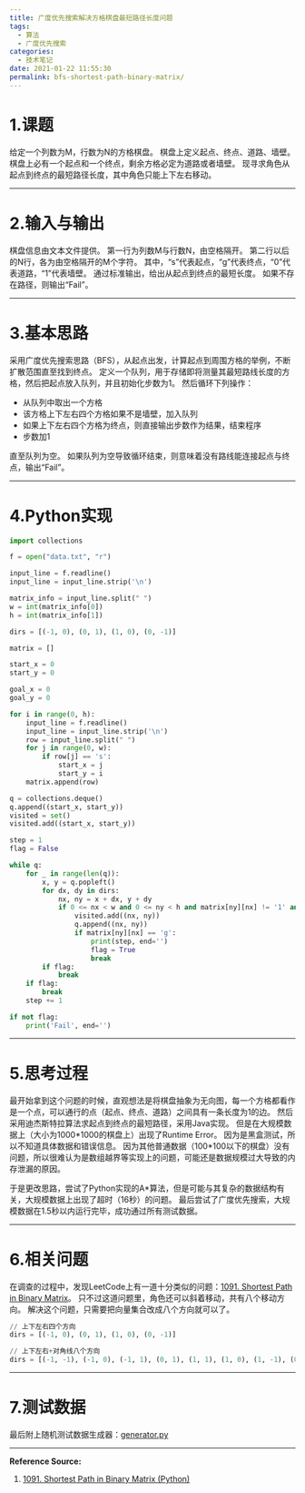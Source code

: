 ```yaml
---
title: 广度优先搜索解决方格棋盘最短路径长度问题
tags:
  - 算法
  - 广度优先搜索
categories:
  - 技术笔记
date: 2021-01-22 11:55:30
permalink: bfs-shortest-path-binary-matrix/
---
```

# 1.课题
给定一个列数为M，行数为N的方格棋盘。
棋盘上定义起点、终点、道路、墙壁。
棋盘上必有一个起点和一个终点，剩余方格必定为道路或者墙壁。
现寻求角色从起点到终点的最短路径长度，其中角色只能上下左右移动。

<!--more-->

---

# 2.输入与输出
棋盘信息由文本文件提供。
第一行为列数M与行数N，由空格隔开。
第二行以后的N行，各为由空格隔开的M个字符。
其中，“s”代表起点，“g”代表终点，“0”代表道路，“1”代表墙壁。
通过标准输出，给出从起点到终点的最短长度。
如果不存在路径，则输出“Fail”。

---

# 3.基本思路
采用广度优先搜索思路（BFS），从起点出发，计算起点到周围方格的举例，不断扩散范围直至找到终点。
定义一个队列，用于存储即将测量其最短路线长度的方格，然后把起点放入队列，并且初始化步数为1。
然后循环下列操作：

- 从队列中取出一个方格
- 该方格上下左右四个方格如果不是墙壁，加入队列
- 如果上下左右四个方格为终点，则直接输出步数作为结果，结束程序
- 步数加1

直至队列为空。
如果队列为空导致循环结束，则意味着没有路线能连接起点与终点，输出“Fail”。

---

# 4.Python实现
```python
import collections

f = open("data.txt", "r")

input_line = f.readline()
input_line = input_line.strip('\n')

matrix_info = input_line.split(" ")
w = int(matrix_info[0])
h = int(matrix_info[1])

dirs = [(-1, 0), (0, 1), (1, 0), (0, -1)]

matrix = []

start_x = 0
start_y = 0

goal_x = 0
goal_y = 0

for i in range(0, h):
    input_line = f.readline()
    input_line = input_line.strip('\n')
    row = input_line.split(" ")
    for j in range(0, w):
        if row[j] == 's':
            start_x = j
            start_y = i
    matrix.append(row)

q = collections.deque()
q.append((start_x, start_y))
visited = set()
visited.add((start_x, start_y))

step = 1
flag = False

while q:
    for _ in range(len(q)):
        x, y = q.popleft()
        for dx, dy in dirs:
            nx, ny = x + dx, y + dy
            if 0 <= nx < w and 0 <= ny < h and matrix[ny][nx] != '1' and (nx, ny) not in visited:
                visited.add((nx, ny))
                q.append((nx, ny))
                if matrix[ny][nx] == 'g':
                    print(step, end='')
                    flag = True
                    break
        if flag:
            break
    if flag:
        break
    step += 1

if not flag:
    print('Fail', end='')
```

---

# 5.思考过程
最开始拿到这个问题的时候，直观想法是将棋盘抽象为无向图，每一个方格都看作是一个点，可以通行的点（起点、终点、道路）之间具有一条长度为1的边。
然后采用迪杰斯特拉算法求起点到终点的最短路径，采用Java实现。
但是在大规模数据上（大小为1000\*1000的棋盘上）出现了Runtime Error。
因为是黑盒测试，所以不知道具体数据和错误信息。
因为其他普通数据（100\*100以下的棋盘）没有问题，所以很难认为是数组越界等实现上的问题，可能还是数据规模过大导致的内存泄漏的原因。

于是更改思路，尝试了Python实现的A*算法，但是可能与其复杂的数据结构有关，大规模数据上出现了超时（16秒）的问题。
最后尝试了广度优先搜索，大规模数据在1.5秒以内运行完毕，成功通过所有测试数据。

---

# 6.相关问题
在调查的过程中，发现LeetCode上有一道十分类似的问题：[1091. Shortest Path in Binary Matrix](https://leetcode.com/problems/shortest-path-in-binary-matrix/)。
只不过这道问题里，角色还可以斜着移动，共有八个移动方向。
解决这个问题，只需要把向量集合改成八个方向就可以了。
```python
// 上下左右四个方向
dirs = [(-1, 0), (0, 1), (1, 0), (0, -1)]

// 上下左右+对角线八个方向
dirs = [(-1, -1), (-1, 0), (-1, 1), (0, 1), (1, 1), (1, 0), (1, -1), (0, -1)]
```

---

# 7.测试数据
最后附上随机测试数据生成器：[generator.py](https://github.com/7mA/bfs-shortest-path-binary-matrix/blob/master/generator.py)

---

**Reference Source:**

1. [1091. Shortest Path in Binary Matrix (Python)](https://zhenyu0519.github.io/2020/03/26/lc1091/)
